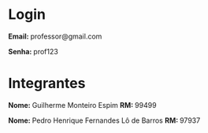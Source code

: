 <h1>Login</h1>

<p><b>Email: </b> professor@gmail.com</p>
<p><b>Senha: </b>prof123</p>

<h1>Integrantes</h1>
<p><b>Nome: </b> Guilherme Monteiro Espim <b>RM: </b> 99499</p>
<p><b>Nome: </b> Pedro Henrique Fernandes Lô de Barros <b>RM: </b> 97937</p>